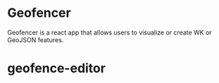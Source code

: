 # Geofencer

Geofencer is a react app that allows users to visualize or create WK or GeoJSON features.
# geofence-editor
